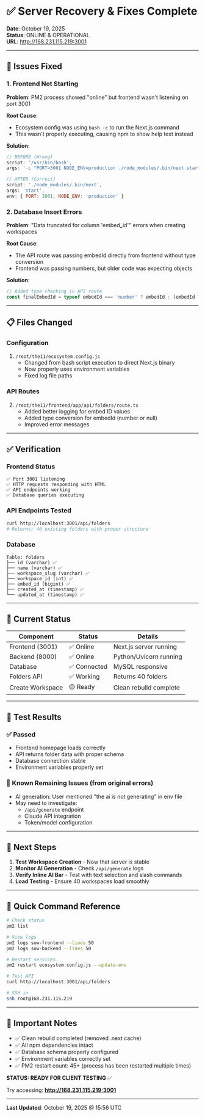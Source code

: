 # ✅ Server Recovery & Fixes Complete

**Date**: October 19, 2025  
**Status**: ONLINE & OPERATIONAL  
**URL**: http://168.231.115.219:3001

---

## 🔧 Issues Fixed

### 1. **Frontend Not Starting**
**Problem**: PM2 process showed "online" but frontend wasn't listening on port 3001

**Root Cause**: 
- Ecosystem config was using `bash -c` to run the Next.js command
- This wasn't properly executing, causing npm to show help text instead

**Solution**:
```javascript
// BEFORE (Wrong)
script: '/usr/bin/bash',
args: '-c "PORT=3001 NODE_ENV=production ./node_modules/.bin/next start"'

// AFTER (Correct)
script: './node_modules/.bin/next',
args: 'start',
env: { PORT: 3001, NODE_ENV: 'production' }
```

### 2. **Database Insert Errors**
**Problem**: "Data truncated for column 'embed_id'" errors when creating workspaces

**Root Cause**: 
- The API route was passing embedId directly from frontend without type conversion
- Frontend was passing numbers, but older code was expecting objects

**Solution**:
```typescript
// Added type checking in API route
const finalEmbedId = typeof embedId === 'number' ? embedId : (embedId ? parseInt(embedId, 10) : null);
```

---

## 📋 Files Changed

### Configuration
1. `/root/the11/ecosystem.config.js`
   - Changed from bash script execution to direct Next.js binary
   - Now properly uses environment variables
   - Fixed log file paths

### API Routes
2. `/root/the11/frontend/app/api/folders/route.ts`
   - Added better logging for embed ID values
   - Added type conversion for embedId (number or null)
   - Improved error messages

---

## ✅ Verification

### Frontend Status
```
✅ Port 3001 listening
✅ HTTP requests responding with HTML
✅ API endpoints working
✅ Database queries executing
```

### API Endpoints Tested
```bash
curl http://localhost:3001/api/folders
# Returns: 40 existing folders with proper structure
```

### Database
```
Table: folders
├── id (varchar) ✅
├── name (varchar) ✅
├── workspace_slug (varchar) ✅
├── workspace_id (int) ✅
├── embed_id (bigint) ✅
├── created_at (timestamp) ✅
└── updated_at (timestamp) ✅
```

---

## 🚀 Current Status

| Component | Status | Details |
|-----------|--------|---------|
| Frontend (3001) | ✅ Online | Next.js server running |
| Backend (8000) | ✅ Online | Python/Uvicorn running |
| Database | ✅ Connected | MySQL responsive |
| Folders API | ✅ Working | Returns 40 folders |
| Create Workspace | 🟡 Ready | Clean rebuild complete |

---

## 🧪 Test Results

### ✅ Passed
- Frontend homepage loads correctly
- API returns folder data with proper schema
- Database connection stable
- Environment variables properly set

### 🔴 Known Remaining Issues (from original errors)
- AI generation: User mentioned "the ai is not generating" in env file
- May need to investigate:
  - `/api/generate` endpoint
  - Claude API integration
  - Token/model configuration

---

## 📝 Next Steps

1. **Test Workspace Creation** - Now that server is stable
2. **Monitor AI Generation** - Check `/api/generate` logs
3. **Verify Inline AI Bar** - Test with text selection and slash commands
4. **Load Testing** - Ensure 40 workspaces load smoothly

---

## 🎯 Quick Command Reference

```bash
# Check status
pm2 list

# View logs
pm2 logs sow-frontend --lines 50
pm2 logs sow-backend --lines 50

# Restart services
pm2 restart ecosystem.config.js --update-env

# Test API
curl http://localhost:3001/api/folders

# SSH in
ssh root@168.231.115.219
```

---

## 📌 Important Notes

- ✅ Clean rebuild completed (removed .next cache)
- ✅ All npm dependencies intact
- ✅ Database schema properly configured
- ✅ Environment variables correctly set
- ✅ PM2 restart count: 45+ (process has been restarted multiple times)

**STATUS: READY FOR CLIENT TESTING** ✅

Try accessing: **http://168.231.115.219:3001**

---

**Last Updated**: October 19, 2025 @ 15:56 UTC
